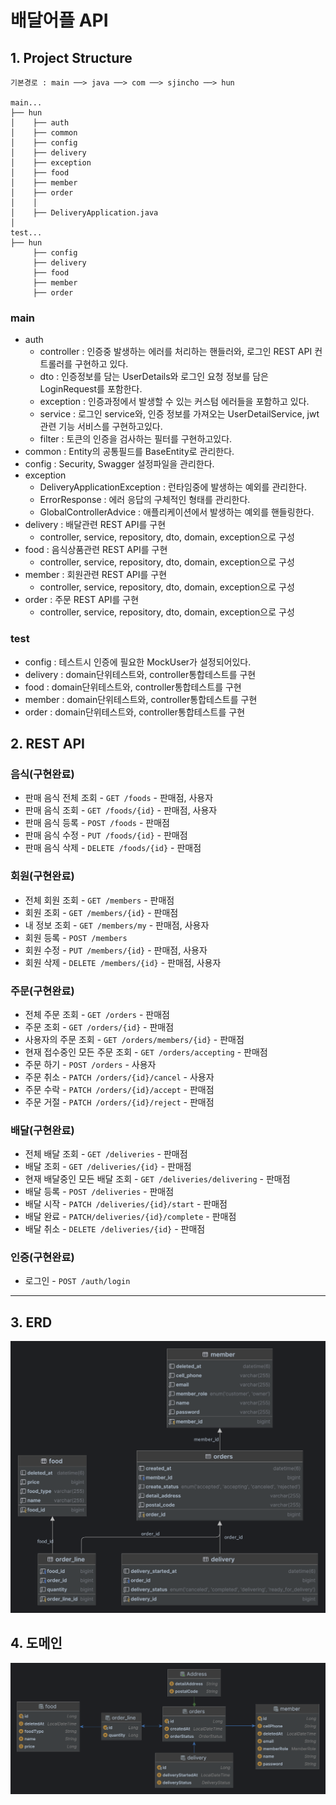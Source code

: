# 배달어플 API

## 1. Project Structure
```
기본경로 : main ──> java ──> com ──> sjincho ──> hun

main...
├── hun
│    ├── auth
│    ├── common
│    ├── config
│    ├── delivery
│    ├── exception
│    ├── food
│    ├── member
│    ├── order
│    │      
│    ├── DeliveryApplication.java
│
test...
├── hun
     ├── config
     ├── delivery
     ├── food
     ├── member
     ├── order
```
### main
- auth
  - controller : 인증중 발생하는 에러를 처리하는 핸들러와, 로그인 REST API 컨트롤러를 구현하고 있다.
  - dto : 인증정보를 담는 UserDetails와 로그인 요청 정보를 담은 LoginRequest를 포함한다.
  - exception : 인증과정에서 발생할 수 있는 커스텀 에러들을 포함하고 있다.
  - service : 로그인 service와, 인증 정보를 가져오는 UserDetailService, jwt관련 기능 서비스를 구현하고있다.
  - filter : 토큰의 인증을 검사하는 필터를 구현하고있다.
- common : Entity의 공통필드를 BaseEntity로 관리한다.
- config : Security, Swagger 설정파일을 관리한다.
- exception
  - DeliveryApplicationException : 런타임중에 발생하는 예외를 관리한다.
  - ErrorResponse : 에러 응답의 구체적인 형태를 관리한다.
  - GlobalControllerAdvice : 애플리케이션에서 발생하는 예외를 핸들링한다.
- delivery : 배달관련 REST API를 구현
  - controller, service, repository, dto, domain, exception으로 구성
- food : 음식상품관련 REST API를 구현
  - controller, service, repository, dto, domain, exception으로 구성
- member : 회원관련 REST API를 구현
  - controller, service, repository, dto, domain, exception으로 구성
- order : 주문 REST API를 구현
  - controller, service, repository, dto, domain, exception으로 구성

### test
- config : 테스트시 인증에 필요한 MockUser가 설정되어있다.
- delivery : domain단위테스트와, controller통합테스트를 구현
- food : domain단위테스트와, controller통합테스트를 구현
- member : domain단위테스트와, controller통합테스트를 구현
- order : domain단위테스트와, controller통합테스트를 구현





## 2. REST API

### 음식(구현완료)
- 판매 음식 전체 조회 - `GET /foods` - 판매점, 사용자
- 판매 음식 조회 - `GET /foods/{id}` - 판매점, 사용자
- 판매 음식 등록 - `POST /foods` - 판매점
- 판매 음식 수정 - `PUT /foods/{id}` - 판매점
- 판매 음식 삭제 - `DELETE /foods/{id}` - 판매점

### 회원(구현완료)
- 전체 회원 조회 - `GET /members` - 판매점
- 회원 조회 - `GET /members/{id}` - 판매점
- 내 정보 조회 - `GET /members/my` - 판매점, 사용자
- 회원 등록 - `POST /members`
- 회원 수정 - `PUT /members/{id}` - 판매점, 사용자
- 회원 삭제 - `DELETE /members/{id}` - 판매점, 사용자

### 주문(구현완료)
- 전체 주문 조회 - `GET /orders` - 판매점
- 주문 조회 - `GET /orders/{id}` - 판매점
- 사용자의 주문 조회 - `GET /orders/members/{id}` - 판매점
- 현재 접수중인 모든 주문 조회 -  `GET /orders/accepting` - 판매점
- 주문 하기 - `POST /orders` - 사용자
- 주문 취소 - `PATCH /orders/{id}/cancel` - 사용자
- 주문 수락 - `PATCH /orders/{id}/accept` - 판매점
- 주문 거절 - `PATCH /orders/{id}/reject` - 판매점


### 배달(구현완료)
- 전체 배달 조회 - `GET /deliveries` - 판매점
- 배달 조회 - `GET /deliveries/{id}` - 판매점
- 현재 배달중인 모든 배달 조회 - `GET /deliveries/delivering` - 판매점
- 배달 등록 - `POST /deliveries` - 판매점
- 배달 시작 - `PATCH /deliveries/{id}/start` - 판매점
- 배달 완료 - `PATCH/deliveries/{id}/complete` - 판매점
- 배달 취소 - `DELETE /deliveries/{id}` - 판매점


### 인증(구현완료)
- 로그인 - `POST /auth/login`



---
## 3. ERD
![table_diagram.png](docs%2Fimages%2Ftable_diagram.png)

## 4. 도메인
![entity_diagram.png](docs%2Fimages%2Fentity_diagram.png)